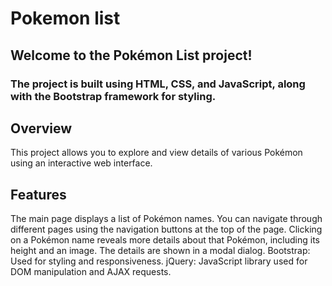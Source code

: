 # Pokemon list
## Welcome to the Pokémon List project!
### The project is built using HTML, CSS, and JavaScript, along with the Bootstrap framework for styling.
##  Overview
This project allows you to explore and view details of various Pokémon using an interactive web interface.
## Features
 The main page displays a list of Pokémon names. You can navigate through different pages using the navigation buttons at the top of the page. Clicking on a Pokémon name reveals more details about that Pokémon, including its height and an image. The details are shown in a modal dialog.
 Bootstrap: Used for styling and responsiveness.
jQuery: JavaScript library used for DOM manipulation and AJAX requests.
 

